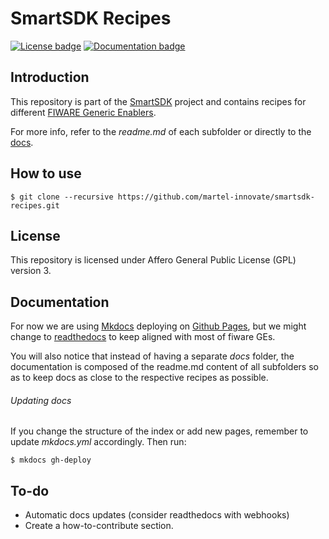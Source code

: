 # SmartSDK Recipes
[![License badge](https://img.shields.io/badge/license-AGPL-blue.svg)](https://opensource.org/licenses/AGPL-3.0)
[![Documentation badge](https://img.shields.io/badge/docs-WIP-yellow.svg)](https://martel-innovate.github.io/smartsdk-recipes/)

## Introduction
This repository is part of the [SmartSDK](http://smartsdk.eu/) project and contains recipes for different [FIWARE Generic Enablers](https://catalogue.fiware.org).

For more info, refer to the _readme.md_ of each subfolder or directly to the [docs](https://martel-innovate.github.io/smartsdk-recipes/).

## How to use

    $ git clone --recursive https://github.com/martel-innovate/smartsdk-recipes.git

## License
This repository is licensed under Affero General Public License (GPL) version 3.

## Documentation

For now we are using [Mkdocs](http://www.mkdocs.org) deploying on [Github Pages](https://pages.github.com), but we might change to [readthedocs](https://readthedocs.org) to keep aligned with most of fiware GEs.

You will also notice that instead of having a separate _docs_ folder, the documentation is composed of the readme.md content of all subfolders so as to keep docs as close to the respective recipes as possible.

###### Updating docs
If you change the structure of the index or add new pages, remember to update _mkdocs.yml_ accordingly.
Then run:

    $ mkdocs gh-deploy

## To-do
- Automatic docs updates (consider readthedocs with webhooks)
- Create a how-to-contribute section.
